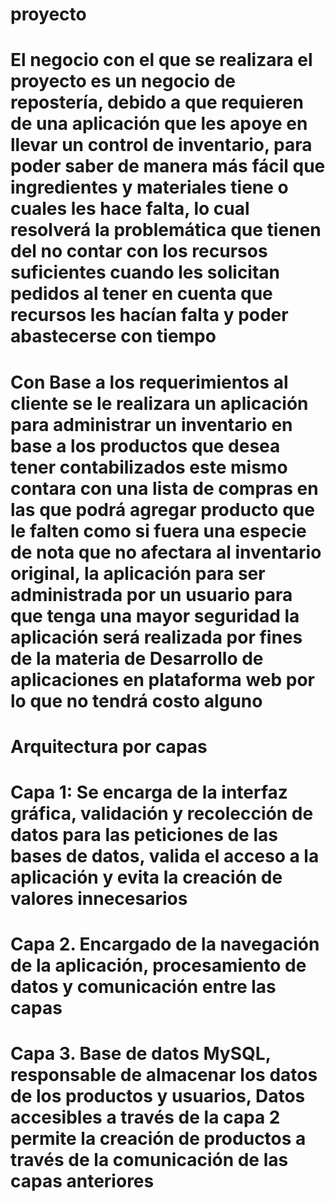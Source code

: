 # proyecto

# El negocio con el que se realizara el proyecto es un negocio de repostería, debido a que requieren de una aplicación que les apoye en llevar un control de inventario, para poder saber de manera más fácil que ingredientes y materiales tiene o cuales les hace falta, lo cual resolverá la problemática que tienen del no contar con los recursos suficientes cuando les solicitan pedidos al tener en cuenta que recursos les hacían falta y poder abastecerse con tiempo

# Con Base a los requerimientos al cliente se le realizara un aplicación para administrar un inventario en base a los productos que desea tener contabilizados  este mismo contara con una lista de compras en las que podrá agregar producto que le falten como si fuera una especie de nota que no afectara al inventario original, la aplicación para ser administrada por un usuario para que tenga una mayor seguridad la aplicación será realizada por fines de la materia de Desarrollo de aplicaciones en plataforma web por lo que no tendrá costo alguno

# Arquitectura por capas

# Capa 1: Se encarga de la interfaz gráfica, validación y recolección de datos para las peticiones de las bases de datos, valida el acceso a la aplicación y evita la creación de valores innecesarios
# Capa 2. Encargado de la navegación de la aplicación, procesamiento de datos y comunicación entre las capas
# Capa 3. Base de datos MySQL, responsable de almacenar los datos de los productos y usuarios, Datos accesibles a través de la capa 2 permite la creación de productos a través de la comunicación de las capas anteriores 


